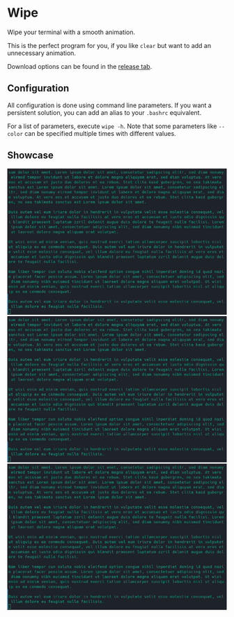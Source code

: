 # Wipe
Wipe your terminal with a smooth animation.

This is the perfect program for you, if you like `clear` but want to add an unnecessary animation.

Download options can be found in the [release tab](https://github.com/ricoriedel/wipe/releases).

## Configuration
All configuration is done using command line parameters.
If you want a persistent solution, you can add an alias to your `.bashrc` equivalent.

For a list of parameters, execute `wipe -h`.
Note that some parameters like `--color` can be specified multiple times with different values.

## Showcase
[![Circle](doc/circle.gif)]()
[![Rhombus](doc/rhombus.gif)]()
[![Rotation](doc/rotation.gif)]()
